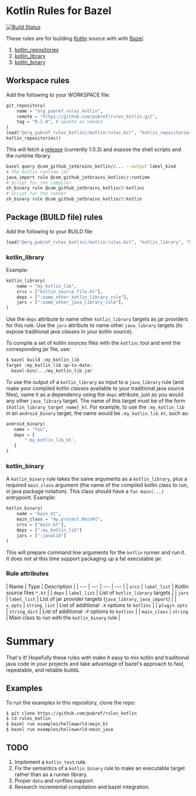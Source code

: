 # Kotlin Rules for Bazel
[![Build Status](https://travis-ci.org/pubref/rules_kotlin.svg?branch=master)](https://travis-ci.org/pubref/rules_kotlin)

These rules are for building [Kotlin][kotlin] source with with
[Bazel][bazel].

1. [kotlin_repositories](#kotlin_repositories)
1. [kotlin_library](#kotlin_library)
1. [kotlin_binary](#kotlin_binary)

## Workspace rules

Add the following to your WORKSPACE file:

```python
git_repository(
    name = "org_pubref_rules_kotlin",
    remote = "https://github.com/pubref/rules_kotlin.git",
    tag = "0.1.0", # update as needed
)
load("@org_pubref_rules_kotlin//kotlin:rules.bzl", "kotlin_repositories")
kotlin_repositories()
```

This will fetch a
[release](https://github.com/JetBrains/kotlin/releases) (currently
1.0.3) and expose the shell scripts and the runtime library.

```sh
bazel query @com_github_jetbrains_kotlin//... --output label_kind
# The kotlin runtime jar
java_import rule @com_github_jetbrains_kotlin//:runtime
# Script for the compiler
sh_binary rule @com_github_jetbrains_kotlin//:kotlinc
# Script for the runner
sh_binary rule @com_github_jetbrains_kotlin//:kotlin
```

## Package (BUILD file) rules

Add the following to your BUILD file:

```python
load("@org_pubref_rules_kotlin//kotlin:rules.bzl", "kotlin_library", "kotlin_binary")
```

### kotlin_library

Example:

```python
kotlin_library(
    name = "my_kotlin_lib",
    srcs = ["kotlin_source_file.kt"],
    deps = [":some_other_kotlin_library_rule"],
    jars = [":some_other_java_library_rule"],
)
```

Use the `deps` attribute to name other `kotlin_library` targets as jar
providers for this rule.  Use the `jars` attribute to name other
`java_library` targets (to expose traditional java classes in your
kotlin source).

To compile a set of kotlin sources files with the `kotlinc` tool and
emit the corresponding jar file, use:

```sh
$ bazel build :my_kotlin_lib
Target :my_kotlin_lib up-to-date:
  bazel-bin/.../my_kotlin_lib.jar
```

To use the output of a `kotlin_library` as input to a `java_library`
rule (and make your compiled kotlin classes available to your
traditional java source files), name it as a dependency using the
`deps` attribute, just as you would any other `java_library` target.
The name of this target must be of the form
`{kotlin_library_target_name}_kt`.  For example, to use the
`:my_kotlin_lib` in an `android_binary` target, the name would be
`:my_kotlin_lib_kt`, such as:

```python
android_binary(
   name = "foo",
   deps = [
       ":my_kotlin_lib_kt`,
   ]
)
```

### kotlin_binary

A `kotlin_binary` rule takes the same arguments as a `kotlin_library`,
plus a required `main_class` argument (the name of the compiled kotlin
class to run, in java package notation).  This class should have a
`fun main(...)` entrypoint.  Example:

```python
kotlin_binary(
    name = "main_kt",
    main_class = "my.project.MainKt",
    srcs = ["main.kt"],
    deps = [":my_kotlin_lib"]
    jars = [":javalib"]
)
```

This will prepare command line arguments for the `kotlin` runner and
run it.  It does not at this time support packaging up a fat
executable jar.

### Rule attributes

| Name | Type | Description |
| --- | --- | --- | --- |
| `srcs` | `label_list` | Kotlin source files `*.kt` |
| `deps` | `label_list` | List of `kotlin_library` targets |
| `jars` | `label_list` | List of jar provider targets (`java_library`, `java_import`) |
| `x_opts` | `string_list` | List of additional `-X` options to `kotlinc` |
| `plugin_opts` | `string_dict` | List of additional `-P` options to `kotlinc` |
| `main_class` | `string` | Main class to run with the `kotlin_binary` rule |


# Summary

That's it!  Hopefully these rules with make it easy to mix kotlin and
traditional java code in your projects and take advantage of bazel's
approach to fast, repeatable, and reliable builds.

## Examples

To run the examples in this repository, clone the repo:

```sh
$ git clone https://github.com/pubref/rules_kotlin
$ cd rules_kotlin
$ bazel run examples/helloworld:main_kt
$ bazel run examples/helloworld:main_java
```

## TODO

1. Implement a `kotlin_test` rule.
2. Fix the semantics of a `kotlin_binary` rule to make an executable
target rather than as a runner library.
3. Proper `data` and runfiles support.
3. Research incremental compilation and bazel integration.

[bazel]: http://www.bazel.io
[kotlin]: http://www.kotlinlang.org
